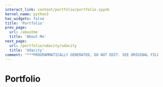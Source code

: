 ```yaml
---
interact_link: content/portfolio/portfolio.ipynb
kernel_name: python3
has_widgets: false
title: 'Portfolio'
prev_page:
  url: /aboutme
  title: 'About Me'
next_page:
  url: /portfolio/udacity/udacity
  title: 'Udacity'
comment: "***PROGRAMMATICALLY GENERATED, DO NOT EDIT. SEE ORIGINAL FILES IN /content***"
---
```



# Portfolio

